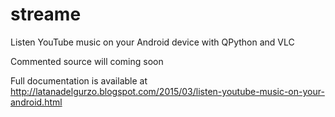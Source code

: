 # streame
Listen YouTube music on your Android device with QPython and VLC

Commented source will coming soon

Full documentation is available at http://latanadelgurzo.blogspot.com/2015/03/listen-youtube-music-on-your-android.html
